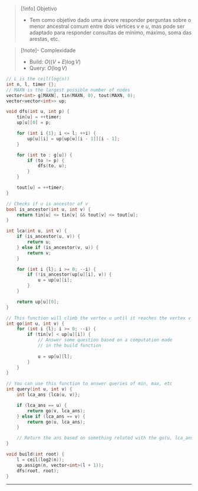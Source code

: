 > [!info] Objetivo
> - Tem como objetivo dado uma árvore responder perguntas sobre o menor ancestral comum entre dois vértices $v$ e $u$, mas pode ser adaptado para responder consultas de mínimo, máximo, soma das arestas, etc.

> [!note]- Complexidade
> - Build: $O((V + E) \log V)$
> - Query: $O(\log V)$

```cpp
// L is the ceil(log(n))
int n, l, timer {};
// MAXN is the largest possible number of nodes
vector<int> g[MAXN], tin(MAXN, 0), tout(MAXN, 0);
vector<vector<int>> up;

void dfs(int u, int p) {
    tin[u] = ++timer;
    up[u][0] = p;

    for (int i {1}; i <= l; ++i) {
        up[u][i] = up[up[u][i - 1]][i - 1];
    }

    for (int to : g[u]) {
        if (to != p) {
            dfs(to, u);
        }
    }

    tout[u] = ++timer;
}

// Checks if u is ancestor of v
bool is_ancestor(int u, int v) {
    return tin[u] <= tin[v] && tout[v] <= tout[u];
}

int lca(int u, int v) {
    if (is_ancestor(u, v)) {
        return u;
    } else if (is_ancestor(v, u)) {
        return v;
    }

    for (int i {l}; i >= 0; --i) {
        if (!is_ancestor(up[u][i], v)) {
            u = up[u][i];
        }
    }

    return up[u][0];
}

// This function will climb the vertex u until it reaches the vertex v
int go(int u, int v) {
    for (int i {l}; i >= 0; --i) {
        if (tin[v] < up[u][i]) {
            // Answer some question based on a computation made
            // in the build function
            
            u = up[u][l];
        }
    }
}

// You can use this function to answer queries of min, max, etc
int query(int u, int v) {
	int lca_ans {lca(u, v)};

	if (lca_ans == u) {
        return go(v, lca_ans);
    } else if (lca_ans == v) {
        return go(u, lca_ans);
    }

	// Return the ans based on something related with the go(u, lca_ans) and go(v, lca_ans)
}

void build(int root) {
    l = ceil(log2(n));
    up.assign(n, vector<int>(l + 1));
    dfs(root, root);
}
```

---